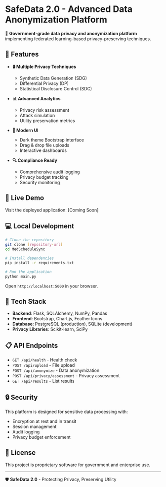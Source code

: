 # SafeData 2.0 - Advanced Data Anonymization Platform

🔐 **Government-grade data privacy and anonymization platform** implementing federated learning-based privacy-preserving techniques.

## 🌟 Features

- **🔒 Multiple Privacy Techniques**
  - Synthetic Data Generation (SDG)
  - Differential Privacy (DP)
  - Statistical Disclosure Control (SDC)

- **📊 Advanced Analytics**
  - Privacy risk assessment
  - Attack simulation
  - Utility preservation metrics

- **🎨 Modern UI**
  - Dark theme Bootstrap interface
  - Drag & drop file uploads
  - Interactive dashboards

- **🔍 Compliance Ready**
  - Comprehensive audit logging
  - Privacy budget tracking
  - Security monitoring

## 🚀 Live Demo

Visit the deployed application: [Coming Soon]

## 💻 Local Development

```bash
# Clone the repository
git clone [repository-url]
cd MedScheduleSync

# Install dependencies
pip install -r requirements.txt

# Run the application
python main.py
```

Open `http://localhost:5000` in your browser.

## 🔧 Tech Stack

- **Backend**: Flask, SQLAlchemy, NumPy, Pandas
- **Frontend**: Bootstrap, Chart.js, Feather Icons
- **Database**: PostgreSQL (production), SQLite (development)
- **Privacy Libraries**: Scikit-learn, SciPy

## 📋 API Endpoints

- `GET /api/health` - Health check
- `POST /api/upload` - File upload
- `POST /api/anonymize` - Data anonymization
- `POST /api/privacy/assessment` - Privacy assessment
- `GET /api/results` - List results

## 🔒 Security

This platform is designed for sensitive data processing with:
- Encryption at rest and in transit
- Session management
- Audit logging
- Privacy budget enforcement

## 📄 License

This project is proprietary software for government and enterprise use.

---

🛡️ **SafeData 2.0** - Protecting Privacy, Preserving Utility
